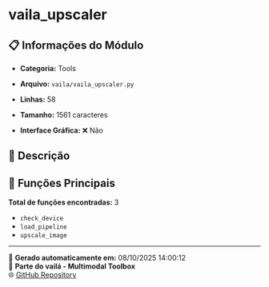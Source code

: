 # vaila_upscaler

## 📋 Informações do Módulo

- **Categoria:** Tools
- **Arquivo:** `vaila/vaila_upscaler.py`
- **Linhas:** 58
- **Tamanho:** 1561 caracteres


- **Interface Gráfica:** ❌ Não

## 📖 Descrição



## 🔧 Funções Principais

**Total de funções encontradas:** 3

- `check_device`
- `load_pipeline`
- `upscale_image`




---

📅 **Gerado automaticamente em:** 08/10/2025 14:00:12  
🔗 **Parte do vailá - Multimodal Toolbox**  
🌐 [GitHub Repository](https://github.com/vaila-multimodaltoolbox/vaila)
